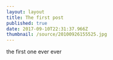 ```yaml
---
layout: layout
title: The first post
published: true
date: 2017-09-10T22:31:37.966Z
thumbnail: /source/20100926155525.jpg
---
```

the first one ever ever
